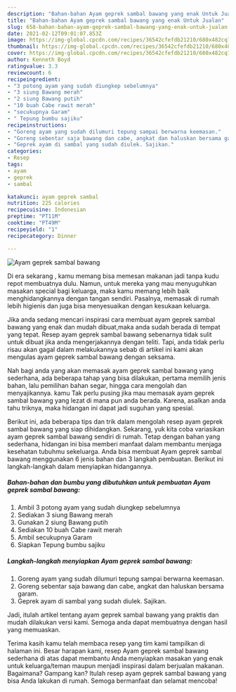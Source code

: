 ```yaml
---
description: "Bahan-bahan Ayam geprek sambal bawang yang enak Untuk Jualan"
title: "Bahan-bahan Ayam geprek sambal bawang yang enak Untuk Jualan"
slug: 658-bahan-bahan-ayam-geprek-sambal-bawang-yang-enak-untuk-jualan
date: 2021-02-12T09:01:07.853Z
image: https://img-global.cpcdn.com/recipes/36542cfefdb21210/680x482cq70/ayam-geprek-sambal-bawang-foto-resep-utama.jpg
thumbnail: https://img-global.cpcdn.com/recipes/36542cfefdb21210/680x482cq70/ayam-geprek-sambal-bawang-foto-resep-utama.jpg
cover: https://img-global.cpcdn.com/recipes/36542cfefdb21210/680x482cq70/ayam-geprek-sambal-bawang-foto-resep-utama.jpg
author: Kenneth Boyd
ratingvalue: 3.3
reviewcount: 6
recipeingredient:
- "3 potong ayam yang sudah diungkep sebelumnya"
- "3 siung Bawang merah"
- "2 siung Bawang putih"
- "10 buah Cabe rawit merah"
- "secukupnya Garam"
- " Tepung bumbu sajiku"
recipeinstructions:
- "Goreng ayam yang sudah dilumuri tepung sampai berwarna keemasan."
- "Goreng sebentar saja bawang dan cabe, angkat dan haluskan bersama garam."
- "Geprek ayam di sambal yang sudah diulek. Sajikan."
categories:
- Resep
tags:
- ayam
- geprek
- sambal

katakunci: ayam geprek sambal 
nutrition: 225 calories
recipecuisine: Indonesian
preptime: "PT11M"
cooktime: "PT49M"
recipeyield: "1"
recipecategory: Dinner

---
```



![Ayam geprek sambal bawang](https://img-global.cpcdn.com/recipes/36542cfefdb21210/680x482cq70/ayam-geprek-sambal-bawang-foto-resep-utama.jpg)

Di era  sekarang , kamu memang bisa memesan makanan jadi tanpa kudu repot membuatnya dulu. Namun, untuk mereka yang mau menyuguhkan masakan special bagi keluarga, maka kamu memang lebih baik menghidangkannya dengan tangan sendiri. Pasalnya, memasak di rumah lebih higienis dan juga bisa menyesuaikan dengan kesukaan keluarga.

Jika anda sedang mencari inspirasi cara membuat ayam geprek sambal bawang yang enak dan mudah dibuat,maka anda sudah berada di tempat yang tepat. Resep ayam geprek sambal bawang  sebenarnya tidak sulit untuk dibuat jika anda mengerjakannya dengan teliti. Tapi, anda tidak perlu risau akan gagal dalam melakukannya 
sebab di artikel ini kami akan mengulas ayam geprek sambal bawang dengan seksama.  



Nah bagi anda yang akan memasak ayam geprek sambal bawang yang sederhana, ada beberapa tahap yang bisa dilakukan, pertama memilih jenis bahan, lalu pemilihan bahan segar, hingga cara mengolah dan menyajikannya. kamu Tak perlu pusing jika mau memasak ayam geprek sambal bawang yang lezat di mana pun anda berada. Karena, asalkan anda  tahu triknya, maka hidangan ini dapat jadi suguhan yang spesial.

Berikut ini, ada beberapa tips dan trik dalam mengolah resep ayam geprek sambal bawang yang siap dihidangkan. Sekarang, yuk kita coba variasikan ayam geprek sambal bawang sendiri di rumah. Tetap dengan bahan yang sederhana, hidangan ini bisa memberi manfaat dalam membantu menjaga kesehatan tubuhmu sekeluarga. Anda bisa membuat Ayam geprek sambal bawang menggunakan 6 jenis bahan dan 3 langkah pembuatan. Berikut ini langkah-langkah dalam menyiapkan hidangannya.

<!--inarticleads1-->

##### Bahan-bahan dan bumbu yang dibutuhkan untuk pembuatan Ayam geprek sambal bawang:

1. Ambil 3 potong ayam yang sudah diungkep sebelumnya
1. Sediakan 3 siung Bawang merah
1. Gunakan 2 siung Bawang putih
1. Sediakan 10 buah Cabe rawit merah
1. Ambil secukupnya Garam
1. Siapkan  Tepung bumbu sajiku




<!--inarticleads2-->

##### Langkah-langkah menyiapkan Ayam geprek sambal bawang:

1. Goreng ayam yang sudah dilumuri tepung sampai berwarna keemasan.
1. Goreng sebentar saja bawang dan cabe, angkat dan haluskan bersama garam.
1. Geprek ayam di sambal yang sudah diulek. Sajikan.




Jadi, itulah artikel tentang  ayam geprek sambal bawang  yang praktis dan mudah dilakukan versi kami. Semoga anda dapat membuatnya dengan hasil yang memuaskan. 

Terima kasih kamu telah membaca resep yang tim kami tampilkan di halaman ini. Besar harapan kami, resep  Ayam geprek sambal bawang sederhana di atas dapat membantu Anda menyiapkan masakan yang enak untuk keluarga/teman maupun menjadi inspirasi dalam berjualan makanan. Bagaimana? Gampang kan? Itulah resep ayam geprek sambal bawang yang bisa Anda lakukan di rumah. Semoga bermanfaat dan selamat mencoba!


